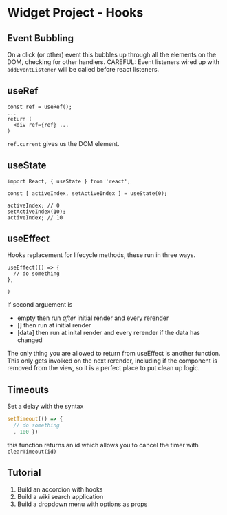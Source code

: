 # Widget Project - Hooks

## Event Bubbling

On a click (or other) event this bubbles up through all the elements on the DOM, checking for other handlers.
CAREFUL: Event listeners wired up with `addEventListener` will be called before react listeners.

## useRef

```
const ref = useRef();
...
return (
  <div ref={ref} ...
)
```
`ref.current` gives us the DOM element.


## useState

```javascipt
import React, { useState } from 'react';

const [ activeIndex, setActiveIndex ] = useState(0);

activeIndex; // 0
setActiveIndex(10);
activeIndex; // 10

```

## useEffect
Hooks replacement for lifecycle methods, these run in three ways.

```
useEffect(() => {
  // do something
}, 

)
```
If second arguement is
- empty then run *after* initial render and every rerender
- [] then run at initial render
- [data] then run at inital render and every rerender if the data has changed

The only thing you are allowed to return from useEffect is another function. 
This only gets involked on the next rerender, including if the component is removed from the view, so it is a perfect place to put clean up logic.

## Timeouts

Set a delay with the syntax
``` javascript
setTimeout(() => {
  // do something
  , 100 })
```
this function returns an id which allows you to cancel the timer with `clearTimeout(id)`


## Tutorial
1. Build an accordion with hooks
2. Build a wiki search application 
3. Build a dropdown menu with options as props
